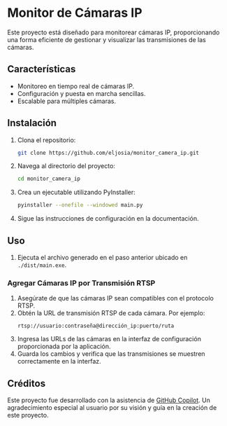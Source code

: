 # Monitor de Cámaras IP

Este proyecto está diseñado para monitorear cámaras IP, proporcionando una forma eficiente de gestionar y visualizar las transmisiones de las cámaras.

## Características

- Monitoreo en tiempo real de cámaras IP.
- Configuración y puesta en marcha sencillas.
- Escalable para múltiples cámaras.

## Instalación

1. Clona el repositorio:
   ```bash
   git clone https://github.com/eljosia/monitor_camera_ip.git
   ```
2. Navega al directorio del proyecto:
   ```bash
   cd monitor_camera_ip
3. Crea un ejecutable utilizando PyInstaller:
    ```bash
    pyinstaller --onefile --windowed main.py
    ```

4. Sigue las instrucciones de configuración en la documentación.

## Uso

1. Ejecuta el archivo generado en el paso anterior ubicado en `./dist/main.exe`.
### Agregar Cámaras IP por Transmisión RTSP

1. Asegúrate de que las cámaras IP sean compatibles con el protocolo RTSP.
2. Obtén la URL de transmisión RTSP de cada cámara. Por ejemplo:
    ```
    rtsp://usuario:contraseña@dirección_ip:puerto/ruta
    ```
3. Ingresa las URLs de las cámaras en la interfaz de configuración proporcionada por la aplicación.
4. Guarda los cambios y verifica que las transmisiones se muestren correctamente en la interfaz.


## Créditos

Este proyecto fue desarrollado con la asistencia de [GitHub Copilot](https://github.com/features/copilot). Un agradecimiento especial al usuario por su visión y guía en la creación de este proyecto.
